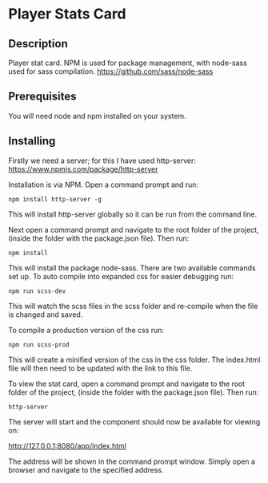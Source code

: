 # Player Stats Card

## Description
Player stat card. NPM is used for package management, with node-sass used for sass compilation.
https://github.com/sass/node-sass

## Prerequisites
You will need node and npm installed on your system.

## Installing
Firstly we need a server; for this I have used http-server:
https://www.npmjs.com/package/http-server

Installation is via NPM. Open a command prompt and run:

```
npm install http-server -g
```

This will install http-server globally so it can be run from the command line.

Next open a command prompt and navigate to the root folder of the project, (inside the folder with the package.json file).
Then run:

```
npm install 
```

This will install the package node-sass. There are two available commands set up. To auto compile into expanded css for easier debugging run:

```
npm run scss-dev 
```
This will watch the scss files in the scss folder and re-compile when the file is changed and saved.

To compile a production version of the css run:

```
npm run scss-prod 
```

This will create a minified version of the css in the css folder. The index.html file will then need to be updated with the link to this file.

To view the stat card, open a command prompt and navigate to the root folder of the project, (inside the folder with the package.json file).
Then run:

```
http-server
```

The server will start and the component should now be available for viewing on:

http://127.0.0.1:8080/app/index.html

The address will be shown in the command prompt window. Simply open a browser and navigate to the specified address.